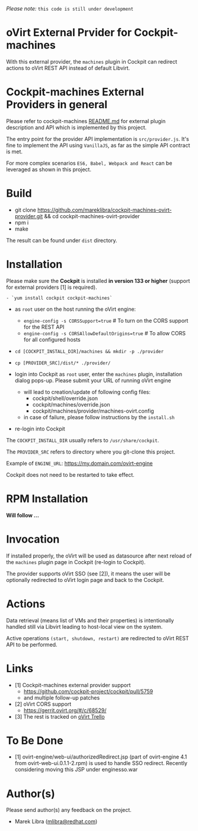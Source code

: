 *Please note:* `this code is still under development`

# oVirt External Prvider for Cockpit-machines
With this external provider, the `machines` plugin in Cockpit can redirect actions to oVirt REST API instead of default Libvirt.
 
# Cockpit-machines External Providers in general 
 Please refer to cockpit-machines [README.md](https://github.com/mareklibra/cockpit/blob/machines.providers/pkg/machines/README.md) for external plugin description and API which is implemented by this project.

 The entry point for the provider API implementation is `src/provider.js`.
 It's fine to implement the API using `VanillaJS`, as far as the simple API contract is met.
 
 For more complex scenarios `ES6, Babel, Webpack and React` can be leveraged as shown in this project. 

# Build
 
 - git clone https://github.com/mareklibra/cockpit-machines-ovirt-provider.git && cd cockpit-machines-ovirt-provider 
 - npm i
 - make
 
 The result can be found under `dist` directory.
 
# Installation
Please make sure the **Cockpit** is installed **in version 133 or higher** (support for external providers [1] is required).
    
    - `yum install cockpit cockpit-machines`

- as `root` user on the host running the oVirt engine:
    - `engine-config -s CORSSupport=true` # To turn on the CORS support for the REST API     
    - `engine-config -s CORSAllowDefaultOrigins=true`  # To allow CORS for all configured hosts

- `cd [COCKPIT_INSTALL_DIR]/machines && mkdir -p ./provider`
- `cp [PROVIDER_SRC]/dist/* ./provider/`
- login into Cockpit as `root` user, enter the `machines` plugin, installation dialog pops-up. Please submit your URL of running oVirt engine 
    - will lead to creation/update of following config files:
        - cockpit/shell/override.json
        - cockpit/machines/override.json
        - cockpit/machines/provider/machines-ovirt.config
    - in case of failure, please follow instructions by the `install.sh`        
- re-login into Cockpit

The `COCKPIT_INSTALL_DIR` usually refers to `/usr/share/cockpit`.

The `PROVIDER_SRC` refers to directory where you git-clone this project.

Example of `ENGINE_URL`: https://my.domain.com/ovirt-engine

Cockpit does not need to be restarted to take effect.

# RPM Installation

**Will follow ...**

# Invocation
If installed properly, the oVirt will be used as datasource after next reload of the `machines` plugin page in Cockpit (re-login to Cockpit).

The provider supports oVirt SSO (see [2]), it means the user will be optionally redirected to oVirt login page and back to the Cockpit. 

# Actions
Data retrieval (means list of VMs and their properties) is intentionally handled still via Libvirt leading to host-local view on the system.

Active operations `(start, shutdown, restart)` are redirected to oVirt REST API to be performed.

  
# Links

- [1] Cockpit-machines external provider support
    - https://github.com/cockpit-project/cockpit/pull/5759
    - and multiple follow-up patches
- [2] oVirt CORS support
    - https://gerrit.ovirt.org/#/c/68529/
- [3] The rest is tracked on [oVirt Trello](https://trello.com/c/QXXB6SHu/8-cockpit-upstream-vm-management)

# To Be Done

- [1] ovirt-engine/web-ui/authorizedRedirect.jsp (part of ovirt-engine 4.1 from ovirt-web-ui.0.1.1-2.rpm) is used to handle SSO redirect. Recently considering moving this JSP under enginesso.war
  
# Author(s)
Please send author(s) any feedback on the project.
  
  - Marek Libra ([mlibra@redhat.com](mlibra@redhat.com))
 
